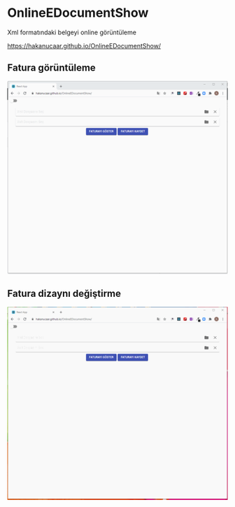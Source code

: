 # OnlineEDocumentShow
Xml formatındaki belgeyi online görüntüleme

https://hakanucaar.github.io/OnlineEDocumentShow/

## Fatura görüntüleme 
![eDocumentShow.gif](https://github.com/HakanUcaar/OnlineEDocumentShow/blob/master/img/OnlineEDocumentShow.gif)


## Fatura dizaynı değiştirme 
![eDocumentShow2.gif](https://github.com/HakanUcaar/OnlineEDocumentShow/blob/master/img/OnlineEDocumentShow2.gif)
